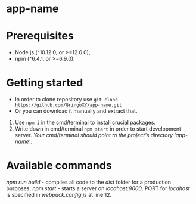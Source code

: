 # app-name
# Prerequisites
- Node.js (^10.12.0, or >=12.0.0),
- npm (^6.4.1, or >=6.9.0).

# Getting started
  * In order to clone repository use <code>git clone https://github.com/GringoXY/app-name.git</code>
  * Or you can download it manually and extract that.
  1. Use <code>npm i</code> in the cmd/terminal to install crucial packages.
  2. Write down in cmd/terminal <code>npm start</code> in order to start development server.
*Your cmd/terminal should point to the project's directory 'app-name'*.

# Available commands
*npm run build* - compiles all code to the *dist* folder for a production purposes,
*npm start* - starts a server on *locahost:9000*.
PORT for *locahost* is specified in *webpack.config.js* at line 12.